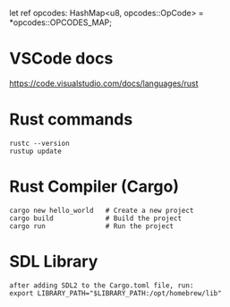 let ref opcodes: HashMap<u8, opcodes::OpCode> = *opcodes::OPCODES_MAP;

# VSCode docs
https://code.visualstudio.com/docs/languages/rust

# Rust commands
    rustc --version
    rustup update

# Rust Compiler (Cargo)
    cargo new hello_world   # Create a new project
    cargo build             # Build the project
    cargo run               # Run the project

# SDL Library
    after adding SDL2 to the Cargo.toml file, run:
    export LIBRARY_PATH="$LIBRARY_PATH:/opt/homebrew/lib"